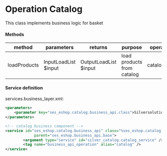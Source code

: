 # Operation Catalog

This class implements business logic for basket

#### **Methods**

|method|parameters|returns|purpose|operation identifier|
|--- |--- |--- |--- |--- |
|loadProducts|InputLoadList $input|OutputLoadList $input|load products from catalog|catalog.load_products|


#### Service definition

services.business_layer.xml:

``` xml
<parameters>
    <parameter key="ses_eshop.catalog.business_api.class">Silversolutions\Bundle\EshopBundle\Services\BusinessLayer\Operations\Catalog</parameter>
</parameters>

<!-- catalog business component -->
<service id="ses_eshop.catalog.business_api" class="%ses_eshop.catalog.business_api.class%"
             parent="ses_eshop.business_api.base">
        <argument type="service" id="silver_catalog.catalog_service" />
        <tag name="business_api_operation" alias="catalog" />
</service>
```
